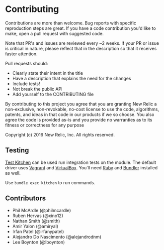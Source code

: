 # Contributing

Contributions are more than welcome. Bug reports with specific reproduction
steps are great. If you have a code contribution you'd like to make, open a pull
request with suggested code.

Note that PR's and issues are reviewed every ~2 weeks. If your PR or issue is
critical in nature, please reflect that in the description so that it receives
faster attention.

Pull requests should:

* Clearly state their intent in the title
* Have a description that explains the need for the changes
* Include tests!
* Not break the public API
* Add yourself to the CONTRIBUTING file

By contributing to this project you agree that you are granting New Relic a
non-exclusive, non-revokable, no-cost license to use the code, algorithms,
patents, and ideas in that code in our products if we so choose. You also agree
the code is provided as-is and you provide no warranties as to its fitness or
correctness for any purpose

Copyright (c) 2016 New Relic, Inc. All rights reserved.

## Testing

[Test Kitchen](http://kitchen.ci/) can be used run integration tests on the
module. The default driver uses [Vagrant](https://www.vagrantup.com/) and
[VirtualBox](https://www.virtualbox.org/). You'll need
[Ruby](https://www.ruby-lang.org/en/) and [Bundler](http://bundler.io/)
installed as well.

Use `bundle exec kitchen` to run commands.

## Contributors

* Phil McArdle (@philmcardle)
* Ruben Hervas (@xino12)
* Nathan Smith (@smith)
* Amir Yalon (@amiryal)
* Irfan Patel (@irfanypatel)
* Alejandro Do Nascimento (@alejandrodnm)
* Lee Boynton (@lboynton)
